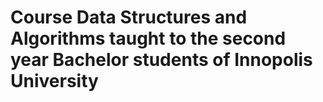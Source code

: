 # Course Data Structures and Algorithms taught to the second year Bachelor students of Innopolis University
